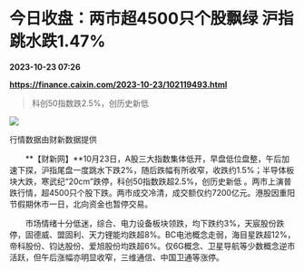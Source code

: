 # 今日收盘：两市超4500只个股飘绿 沪指跳水跌1.47%

**2023-10-23 07:26**

**https://finance.caixin.com/2023-10-23/102119493.html**

> 科创50指数跌2.5%，创历史新低

  

![](https://img.caixin.com/2023-10-23/169804472101661_840_560.png)

行情数据由财新数据提供

  

　　**【财新网】**10月23日，A股三大指数集体低开，早盘低位盘整，午后加速下探，沪指尾盘一度跳水下跌2%，随后跌幅有所收窄，收跌约1.5%；半导体板块大跌，寒武纪“20cm”跌停，科创50指数跌超2.5%，创历史新低 。两市上演普跌行情，超4500只个股下跌。两市成交冷清，成交额仅约7200亿元。港股因重阳节假期休市一日，北向资金也暂停交易。

　　市场情绪十分低迷，综合、电力设备板块领跌，均下跌约3%，天宸股份跌停，固德威、盟固利、天力锂能均跌超8%。BC电池概念走弱，海目星跌超12%，帝科股份、钧达股份、爱旭股份均跌超6%。仅6G概念、卫星导航等少数概念逆市活跃，但午后涨幅亦明显收窄，三维通信、中国卫通等涨停。